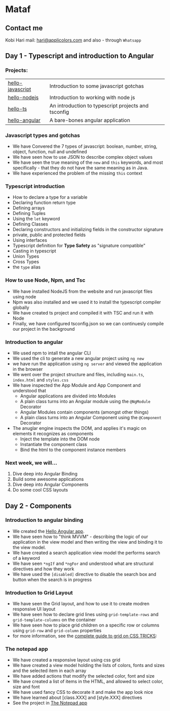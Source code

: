 # Mataf
## Contact me
Kobi Hari
mail: hari@applicolors.com
and also - through `Whatsapp`

## Day 1 - Typescript and introduction to Angular
### Projects:
|     |     |
| --- | --- |
| [hello-javascript](https://github.com/kobi2294/Mataf/tree/master/Day%2001/hello-javascript) | Introduction to some javascript gotchas | 
| [hello-nodejs](https://github.com/kobi2294/Mataf/tree/master/Day%2001/hello-nodejs) | Introduction to working with node js |
| [hello-ts](https://github.com/kobi2294/Mataf/tree/master/Day%2001/hello-ts) | An introduction to typescript projects and tsconfig |
| [hello-angular](https://github.com/kobi2294/Mataf/tree/master/Day%2001/hello-angular) | A bare-bones angular application |


### Javascript types and gotchas
* We have Convered the 7 types of javascript: boolean, number, string, object, function, null and undefined
* We have seen how to use JSON to describe complex object values
* We have seen the true meaning of the `new` and `this` keywords, and most specifically - that they do not have the same meaning as in Java.
* We have experienced the problem of the missing `this` context

### Typescript introduction
* How to declare a type for a variable
* Declaring function return type
* Defining arrays
* Defining Tuples
* Using the `let` keyword
* Defining Classes
* Declaring constructors and initializing fields in the constructor signature
* private, public and protected fields
* Using interfaces
* Typescript definition for **Type Safety** as "signature compatible"
* Casting in typescript
* Union Types
* Cross Types
* the `type` alias

### How to use Node, Npm, and Tsc
* We have installed NodeJS from the website and run javascript files using node
* Npm was also installed and we used it to install the typescript compiler globally
* We have created ts project and compiled it with TSC and run it with Node
* Finally, we have configured tsconfig.json so we can continuesly compile our project in the background

### Introduction to angular
* We used npm to intall the angular CLI
* We used the cli to generate a new angular project using `ng new`
* we have run the application using `ng server` and viewed the application in the browser
* We went over the project structure and files, including `main.ts`, `index.html` and `styles.css`
* We have inspected the App Module and App Component and understood that
    * Angular applications are divided into Modules
    * A plain class turns into an Angular module using the `@NgModule` Decorator
    * Angular Modules contain components (amongst other things)
    * A plain class turns into an Angular Component using the `@Component` Decorator
* The anuglar engine inspects the DOM, and applies it's magic on elements it recognizes as components
    * Inject the template into the DOM node
    * Instantiate the component class
    * Bind the html to the component instance members
    
### Next week, we will...
1. Dive deep into Angular Binding
2. Build some awesome applications
3. Dive deep into Angular Components
4. Do some cool CSS layouts

## Day 2 - Components
### Introduction to angular binding
* We created the [Hello Angular app](https://github.com/kobi2294/Mataf/tree/master/Day%2002/hello-angular).
* We have seen how to "think MVVM" - describing the logic of our application in the view model and then writing the view and binding it to the view model.
* We have created a search application view model the performs search of a keyword
* We have seen `*ngIf` and `*ngFor` and understood what are structural directives and how they work
* We have used the `[disabled]` directive to disable the search box and button when the search is in progress

### Introduction to Grid Layout
* We have seen the Grid layout, and how to use it to create modren responsive UI layout
* We have seen how to declare grid lines using `grid-template-rows` and `grid-template-columns` on the container
* We have seen how to place grid children on a specific row or columns using `grid-row` and `grid-column` properties
* for more information, see the [complete guide to grid on CSS TRICKS](https://css-tricks.com/snippets/css/complete-guide-grid/): 

### The notepad app
* We have created a responsive layout using css grid
* We have created a view model holding the lists of colors, fonts and sizes and the selected item in each array
* We have added actions that modify the selected color, font and size
* We have created a list of items in the HTML, and allowed to select color, size and font
* We have used fancy CSS to decorate it and make the app look nice
* We have learned about [class.XXX] and [style.XXX] directives
* See the project in [The Notepad app](https://github.com/kobi2294/Mataf/tree/master/Day%2002/notepad)
